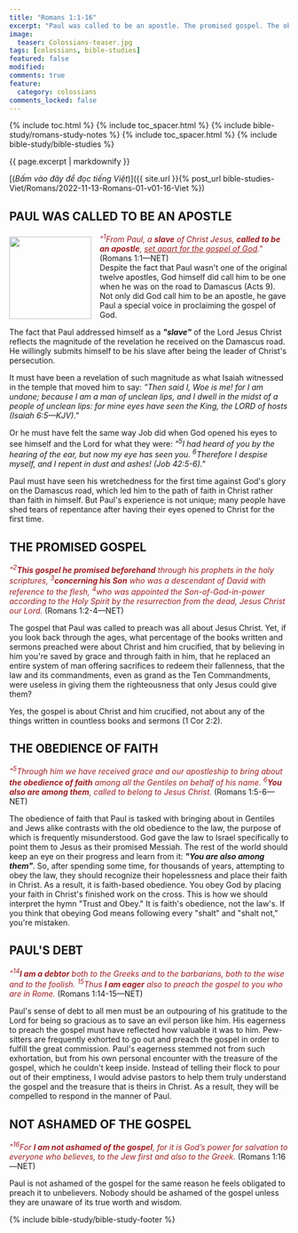 ```yaml
---
title: "Romans 1:1-16"
excerpt: "Paul was called to be an apostle. The promised gospel. The obedience of faith. Paul's debt. Not ashamed of the gospel."
image:
  teaser: Colossians-teaser.jpg
tags: [colossians, bible-studies]
featured: false
modified:
comments: true
feature:
  category: colossians
comments_locked: false
---
```


{% include toc.html %}
{% include toc_spacer.html %}
{% include bible-study/romans-study-notes %}
{% include toc_spacer.html %}
{% include bible-study/bible-studies %}

{{ page.excerpt | markdownify }}

[(<em>Bấm vào đây để đọc tiếng Việt</em>)]({{ site.url }}{% post_url bible-studies-Viet/Romans/2022-11-13-Romans-01-v01-16-Viet %})

## PAUL WAS CALLED TO BE AN APOSTLE
<div>
<p>
<img alt src="http://vacsf.org/assets/images/no-condemnation.jpg" style="border: 0px none; margin: 7px 15px 0px 0px; max-width: 100%; height: 148px; padding: 0px; float: left;">
<span style="color: rgb(159, 29, 33);"><i>"<sup>1</sup>From Paul, a <strong>slave</strong> of Christ Jesus, <strong>called to be an apostle</strong>, <u>set apart for the gospel of God</u>."</i></span> (Romans 1:1—NET)<br />Despite the fact that Paul wasn't one of the original twelve apostles, God himself did call him to be one when he was on the road to Damascus (Acts 9). Not only did God call him to be an apostle, he gave Paul a special voice in proclaiming the gospel of God.
</p>
</div>

The fact that Paul addressed himself as a ***"slave"*** of the Lord Jesus Christ reflects the magnitude of the revelation he received on the Damascus road. He willingly submits himself to be his slave after being the leader of Christ's persecution.

It must have been a revelation of such magnitude as what Isaiah witnessed in the temple that moved him to say: *"Then said I, Woe is me! for I am undone; because I am a man of unclean lips, and I dwell in the midst of a people of unclean lips: for mine eyes have seen the King, the LORD of hosts (Isaiah 6:5&mdash;KJV)."*

Or he must have felt the same way Job did when God opened his eyes to see himself and the Lord for what they were: *"<sup>5</sup>I had heard of you by the hearing of the ear, but now my eye has seen you. <sup>6</sup>Therefore I despise myself, and I repent in dust and ashes! (Job 42:5-6)."*

Paul must have seen his wretchedness for the first time against God's glory on the Damascus road, which led him to the path of faith in Christ rather than faith in himself. But Paul's experience is not unique; many people have shed tears of repentance after having their eyes opened to Christ for the first time.

## THE PROMISED GOSPEL

<span style="color: rgb(159, 29, 33);">
<i>"<sup>2</sup><strong>This gospel he promised beforehand</strong> through his prophets in the holy scriptures, <sup>3</sup><strong>concerning his Son</strong> who was a descendant of David with reference to the flesh, <sup>4</sup>who was appointed the Son-of-God-in-power according to the Holy Spirit by the resurrection from the dead, Jesus Christ our Lord.</i></span> (Romans 1:2-4—NET)

The gospel that Paul was called to preach was all about Jesus Christ. Yet, if you look back through the ages, what percentage of the books written and sermons preached were about Christ and him crucified, that by believing in him you're saved by grace and through faith in him, that he replaced an entire system of man offering sacrifices to redeem their fallenness, that the law and its commandments, even as grand as the Ten Commandments, were useless in giving them the righteousness that only Jesus could give them?

Yes, the gospel is about Christ and him crucified, not about any of the things written in countless books and sermons (1 Cor 2:2).

## THE OBEDIENCE OF FAITH

<span style="color: rgb(159, 29, 33);">
<i>"<sup>5</sup>Through him we have received grace and our apostleship to bring about <strong>the obedience of faith</strong> among all the Gentiles on behalf of his name. <sup>6</sup><strong>You also are among them</strong>, called to belong to Jesus Christ.  </i></span> (Romans 1:5-6—NET)

The obedience of faith that Paul is tasked with bringing about in Gentiles and Jews alike contrasts with the old obedience to the law, the purpose of which is frequently misunderstood. God gave the law to Israel specifically to point them to Jesus as their promised Messiah. The rest of the world should keep an eye on their progress and learn from it: ***"You are also among them"***. So, after spending some time, for thousands of years, attempting to obey the law, they should recognize their hopelessness and place their faith in Christ. As a result, it is faith-based obedience. You obey God by placing your faith in Christ's finished work on the cross. This is how we should interpret the hymn "Trust and Obey." It is faith's obedience, not the law's. If you think that obeying God means following every "shalt" and "shalt not," you're mistaken.

## PAUL'S DEBT

<span style="color: rgb(159, 29, 33);">
<i>"<sup>14</sup><strong>I am a debtor</strong> both to the Greeks and to the barbarians, both to the wise and to the foolish. <sup>15</sup>Thus <strong>I am eager</strong> also to preach the gospel to you who are in Rome.  </i></span> (Romans 1:14-15—NET)

Paul's sense of debt to all men must be an outpouring of his gratitude to the Lord for being so gracious as to save an evil person like him. His eagerness to preach the gospel must have reflected how valuable it was to him. Pew-sitters are frequently exhorted to go out and preach the gospel in order to fulfill the great commission. Paul's eagerness stemmed not from such exhortation, but from his own personal encounter with the treasure of the gospel, which he couldn't keep inside. Instead of telling their flock to pour out of their emptiness, I would advise pastors to help them truly understand the gospel and the treasure that is theirs in Christ. As a result, they will be compelled to respond in the manner of Paul.

## NOT ASHAMED OF THE GOSPEL

<span style="color: rgb(159, 29, 33);">
<i>"<sup>16</sup>For <strong>I am not ashamed of the gospel</strong>, for it is God’s power for salvation to everyone who believes, to the Jew first and also to the Greek.  </i></span> (Romans 1:16—NET)

Paul is not ashamed of the gospel for the same reason he feels obligated to preach it to unbelievers. Nobody should be ashamed of the gospel unless they are unaware of its true worth and wisdom.

{% include bible-study/bible-study-footer %}

